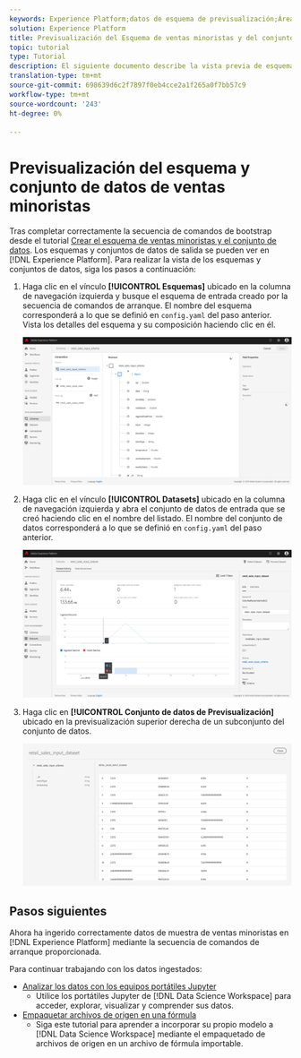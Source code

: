 ```yaml
---
keywords: Experience Platform;datos de esquema de previsualización;Área de trabajo de ciencia de datos;temas populares
solution: Experience Platform
title: Previsualización del Esquema de ventas minoristas y del conjunto de datos
topic: tutorial
type: Tutorial
description: El siguiente documento describe la vista previa de esquemas y conjuntos de datos en Adobe Experience Platform.
translation-type: tm+mt
source-git-commit: 698639d6c2f7897f0eb4cce2a1f265a0f7bb57c9
workflow-type: tm+mt
source-wordcount: '243'
ht-degree: 0%

---
```



# Previsualización del esquema y conjunto de datos de ventas minoristas

Tras completar correctamente la secuencia de comandos de bootstrap desde el tutorial [Crear el esquema de ventas minoristas y el conjunto de datos](./create-retails-sales-dataset.md). Los esquemas y conjuntos de datos de salida se pueden ver en [!DNL Experience Platform]. Para realizar la vista de los esquemas y conjuntos de datos, siga los pasos a continuación:

1. Haga clic en el vínculo **[!UICONTROL Esquemas]** ubicado en la columna de navegación izquierda y busque el esquema de entrada creado por la secuencia de comandos de arranque. El nombre del esquema corresponderá a lo que se definió en `config.yaml` del paso anterior. Vista los detalles del esquema y su composición haciendo clic en él.

   ![](../images/models-recipes/access-data/schema_overview.png)

2. Haga clic en el vínculo **[!UICONTROL Datasets]** ubicado en la columna de navegación izquierda y abra el conjunto de datos de entrada que se creó haciendo clic en el nombre del listado. El nombre del conjunto de datos corresponderá a lo que se definió en `config.yaml` del paso anterior.

   ![](../images/models-recipes/access-data/dataset_overview.png)

3. Haga clic en **[!UICONTROL Conjunto de datos de Previsualización]** ubicado en la previsualización superior derecha de un subconjunto del conjunto de datos.

   ![](../images/models-recipes/access-data/preview_dataset.png)

## Pasos siguientes

Ahora ha ingerido correctamente datos de muestra de ventas minoristas en [!DNL Experience Platform] mediante la secuencia de comandos de arranque proporcionada.

Para continuar trabajando con los datos ingestados:
- [Analizar los datos con los equipos portátiles Jupyter](../jupyterlab/analyze-your-data.md)
   - Utilice los portátiles Jupyter de [!DNL Data Science Workspace] para acceder, explorar, visualizar y comprender sus datos.
- [Empaquetar archivos de origen en una fórmula](./package-source-files-recipe.md)
   - Siga este tutorial para aprender a incorporar su propio modelo a [!DNL Data Science Workspace] mediante el empaquetado de archivos de origen en un archivo de fórmula importable.